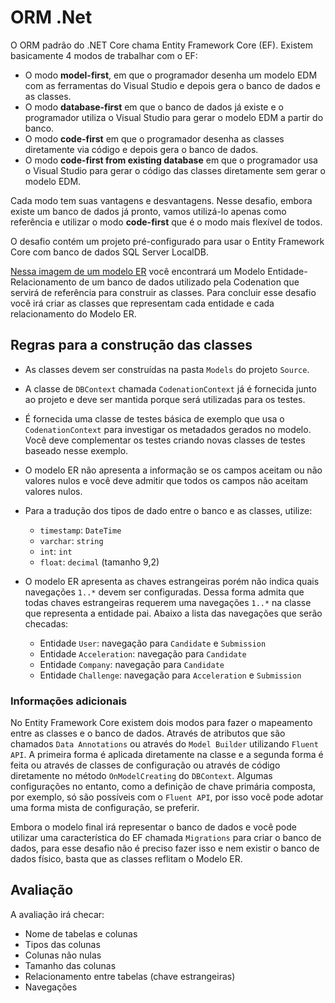 # ORM .Net

O ORM padrão do .NET Core chama Entity Framework Core (EF). Existem basicamente 4 modos de trabalhar com o EF:

- O modo **model-first**, em que o programador desenha um modelo EDM com as ferramentas do Visual Studio e depois gera o banco de dados e as classes. 
- O modo **database-first** em que o banco de dados já existe e o programador utiliza o Visual Studio para gerar o modelo EDM a partir do banco. 
- O modo **code-first** em que o programador desenha as classes diretamente via código e depois gera o banco de dados.
- O modo **code-first from existing database** em que o programador usa o Visual Studio para gerar o código das classes diretamente sem gerar o modelo EDM. 

Cada modo tem suas vantagens e desvantagens. Nesse desafio, embora existe um banco de dados já pronto, vamos utilizá-lo apenas como referência e utilizar o modo **code-first** que é o modo mais flexível de todos. 

O desafio contém um projeto pré-configurado para usar o Entity Framework Core com banco de dados SQL Server LocalDB.

[Nessa imagem de um modelo ER](https://codenation-challenges.s3-us-west-1.amazonaws.com/java-9/codenation-sample.png) você encontrará um Modelo Entidade-Relacionamento de um banco de dados utilizado pela Codenation que servirá de referência para construir as classes. Para concluir esse desafio você irá criar as classes que representam cada entidade e cada relacionamento do Modelo ER.

## Regras para a construção das classes

- As classes devem ser construídas na pasta `Models` do projeto `Source`.
- A classe de `DBContext` chamada `CodenationContext` já é fornecida junto ao projeto e deve ser mantida porque será utilizadas para os testes.
- É fornecida uma classe de testes básica de exemplo que usa o `CodenationContext` para investigar os metadados gerados no modelo. Você deve complementar os testes criando novas classes de testes baseado nesse exemplo.
- O modelo ER não apresenta a informação se os campos aceitam ou não valores nulos e você deve admitir que todos os campos não aceitam valores nulos.
- Para a tradução dos tipos de dado entre o banco e as classes, utilize:
  - `timestamp`: `DateTime`
  - `varchar`: `string`
  - `int`: `int`
  - `float`: `decimal` (tamanho 9,2)

- O modelo ER apresenta as chaves estrangeiras porém não indica quais navegações `1..*` devem ser configuradas. Dessa forma admita que todas chaves estrangeiras requerem uma navegações `1..*` na classe que representa a entidade pai. Abaixo a lista das navegações que serão checadas:
  - Entidade `User`: navegação para `Candidate` e `Submission`
  - Entidade `Acceleration`: navegação para `Candidate`
  - Entidade `Company`: navegação para `Candidate`
  - Entidade `Challenge`: navegação para `Acceleration` e `Submission`

### Informações adicionais

No Entity Framework Core existem dois modos para fazer o mapeamento entre as classes e o banco de dados. Através de atributos que são chamados `Data Annotations` ou através do `Model Builder` utilizando `Fluent API`. A primeira forma é aplicada diretamente na classe e a segunda forma é feita ou através de classes de configuração ou através de código diretamente no método `OnModelCreating` do `DBContext`. Algumas configurações no entanto, como a definição de chave primária composta, por exemplo, só são possíveis com o `Fluent API`, por isso você pode adotar uma forma mista de configuração, se preferir. 

Embora o modelo final irá representar o banco de dados e você pode utilizar uma característica do EF chamada `Migrations` para criar o banco de dados, para esse desafio não é preciso fazer isso e nem existir o banco de dados físico, basta que as classes reflitam o Modelo ER.

## Avaliação

A avaliação irá checar:

- Nome de tabelas e colunas
- Tipos das colunas
- Colunas não nulas
- Tamanho das colunas
- Relacionamento entre tabelas (chave estrangeiras)
- Navegações